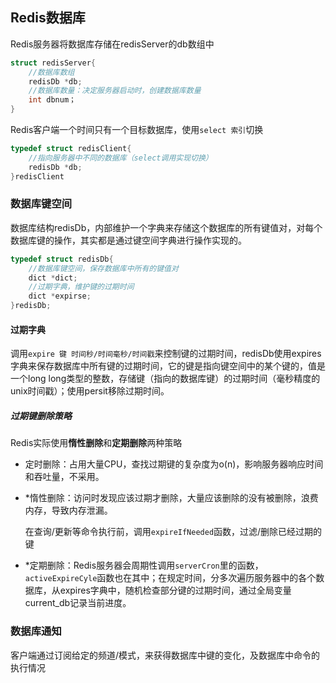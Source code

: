 ## Redis数据库

Redis服务器将数据库存储在redisServer的db数组中

```c
struct redisServer{
    //数据库数组
	redisDb *db;
    //数据库数量：决定服务器启动时，创建数据库数量
    int dbnum；
}
```

Redis客户端一个时间只有一个目标数据库，使用`select 索引`切换

```c
typedef struct redisClient{
    //指向服务器中不同的数据库（select调用实现切换）
    redisDb *db;
}redisClient
```

### 数据库键空间

数据库结构redisDb，内部维护一个字典来存储这个数据库的所有键值对，对每个数据库键的操作，其实都是通过键空间字典进行操作实现的。

```c
typedef struct redisDb{
    //数据库键空间，保存数据库中所有的键值对
    dict *dict;
    //过期字典，维护键的过期时间
    dict *expirse;
}redisDb;
```

#### 过期字典

调用`expire 键 时间秒/时间毫秒/时间戳`来控制键的过期时间，redisDb使用expires字典来保存数据库中所有键的过期时间，它的键是指向键空间中的某个键的，值是一个long long类型的整数，存储键（指向的数据库键）的过期时间（毫秒精度的unix时间戳）；使用persit移除过期时间。

##### 过期键删除策略

Redis实际使用**惰性删除**和**定期删除**两种策略

- 定时删除：占用大量CPU，查找过期键的复杂度为o(n)，影响服务器响应时间和吞吐量，不采用。

- *惰性删除：访问时发现应该过期才删除，大量应该删除的没有被删除，浪费内存，导致内存泄漏。

  在查询/更新等命令执行前，调用`expireIfNeeded`函数，过滤/删除已经过期的键

- *定期删除：Redis服务器会周期性调用`serverCron`里的函数，`activeExpireCyle`函数也在其中；在规定时间，分多次遍历服务器中的各个数据库，从expires字典中，随机检查部分键的过期时间，通过全局变量current_db记录当前进度。

### 数据库通知

客户端通过订阅给定的频道/模式，来获得数据库中键的变化，及数据库中命令的执行情况



